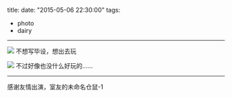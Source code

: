 title:
date: "2015-05-06 22:30:00"
tags:
- photo
- dairy
---

![](/assets/0205-01.jpg) 不想写毕设，想出去玩

![](/assets/0205-02.jpg) 不过好像也没什么好玩的……

- - -

感谢友情出演，室友的未命名仓鼠-1